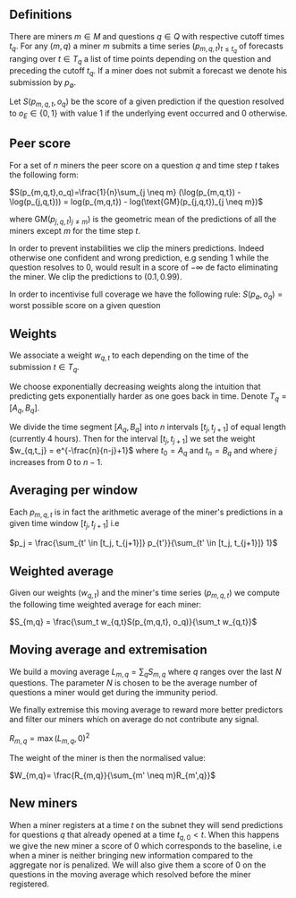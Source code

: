 ## Definitions


There are miners $m\in M$ and questions $q \in Q$ with respective cutoff times $t_q$. For any $(m,q)$ a miner $m$ submits a time series $(p_{m,q,t})_{t\leq t_q}$ of forecasts ranging over $t \in T_q$ a list of time points depending on the question and preceding the cutoff $t_q$. If a miner does not submit a forecast we denote his submission by $p_{\emptyset}$. 

Let $S(p_{m,q,t},o_q)$ be the score of a given prediction if the question resolved to $o_E \in \{0,1\}$ with value $1$ if the underlying event occurred and $0$ otherwise.

## Peer score

For a set of $n$ miners the peer score on a question $q$ and time step $t$ takes the following form:

$S(p_{m,q,t},o_q)=\frac{1}{n}\sum_{j \neq m} (\log(p_{m,q,t}) - \log(p_{j,q,t})) = log(p_{m,q,t}) - log(\text{GM}(p_{j,q,t})_{j \neq m})$

where $\text{GM}(p_{j,q,t})_{j \neq m})$ is the geometric mean of the predictions of all the miners except $m$ for the time step $t$.

In order to prevent instabilities we clip the miners predictions. Indeed otherwise one confident and wrong prediction, e.g sending $1$ while the question resolves to $0$, would result in a score of $-\infty$ de facto eliminating the miner. We clip the predictions to $(0.1, 0.99)$.

In order to incentivise full coverage we have the following rule:
$S(p_{\emptyset},o_q) = \text{worst possible score on a given question}$


<!--
When the event $E$ resolves we compute the Brier score of each submission and we multiply this score by the corresponding weight. We then obtain the following weighted time series:
$(w_{t,D} \times S(p_{t,k}, o_E))_{t \leq D}$

The final scoring rule is obtained by averaging this quantity. We detail all the steps below as well as add an additional discretization step.
-->

## Weights

We associate a weight $w_{q, t}$ to each depending on the time of the submission $t \in T_q$. 


We choose exponentially decreasing weights along the intuition that predicting gets exponentially harder as one goes back in time. Denote $T_q = [A_q, B_q ]$.


We divide the time segment $[A_q,B_q]$ into $n$ intervals $[t_j, t_{j+1}]$ of equal length (currently 4 hours). Then for the interval $[t_j, t_{j+1}]$ we set the weight $w_{q,t_j} =  e^{-\frac{n}{n-j}+1}$ where $t_0 = A_q$ and $t_{n} = B_q$ and where $j$ increases from $0$ to $n-1$.

## Averaging per window

Each $p_{m,q,t}$ is in fact the arithmetic average of the miner's predictions in a given time window $[t_j, t_{j+1}]$ i.e

$p_j = \frac{\sum_{t' \in [t_j, t_{j+1}]} p_{t'}}{\sum_{t' \in [t_j, t_{j+1}]} 1}$



## Weighted average 


Given our weights ($w_{q,t}$) and the miner's time series $(p_{m,q,t})$ we compute the following time weighted average for each miner:

$S_{m,q} = \frac{\sum_t w_{q,t}S(p_{m,q,t}, o_q)}{\sum_t w_{q,t}}$

## Moving average and extremisation

We build a moving average $L_{m,q} = \sum_q S_{m,q}$ where $q$ ranges over the last $N$ questions. The parameter $N$ is chosen to be the average number of questions a miner would get during the immunity period.

We finally extremise this moving average to reward more better predictors and filter our miners which on average do not contribute any signal.

$R_{m,q}= \max(L_{m,q}, 0)^2$

The weight of the miner is then the normalised value:

$W_{m,q}= \frac{R_{m,q}}{\sum_{m' \neq m}R_{m',q}}$


## New miners

When a miner registers at a time $t$ on the subnet they will send predictions for questions $q$ that already opened at a time $t_{q,0} < t$. When this happens we give the new miner a score of $0$ which corresponds to the baseline, i.e when a miner is neither bringing new information compared to the aggregate nor is penalized. We will also give them a score of $0$ on the questions in the moving average which resolved before the miner registered.


